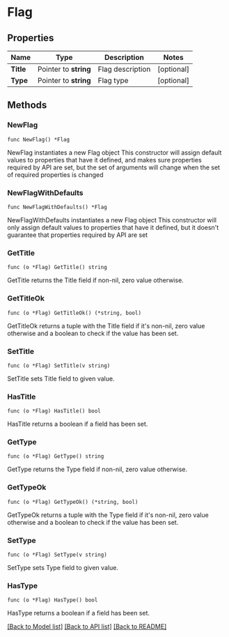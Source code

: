 # Flag

## Properties

Name | Type | Description | Notes
------------ | ------------- | ------------- | -------------
**Title** | Pointer to **string** | Flag description | [optional] 
**Type** | Pointer to **string** | Flag type | [optional] 

## Methods

### NewFlag

`func NewFlag() *Flag`

NewFlag instantiates a new Flag object
This constructor will assign default values to properties that have it defined,
and makes sure properties required by API are set, but the set of arguments
will change when the set of required properties is changed

### NewFlagWithDefaults

`func NewFlagWithDefaults() *Flag`

NewFlagWithDefaults instantiates a new Flag object
This constructor will only assign default values to properties that have it defined,
but it doesn't guarantee that properties required by API are set

### GetTitle

`func (o *Flag) GetTitle() string`

GetTitle returns the Title field if non-nil, zero value otherwise.

### GetTitleOk

`func (o *Flag) GetTitleOk() (*string, bool)`

GetTitleOk returns a tuple with the Title field if it's non-nil, zero value otherwise
and a boolean to check if the value has been set.

### SetTitle

`func (o *Flag) SetTitle(v string)`

SetTitle sets Title field to given value.

### HasTitle

`func (o *Flag) HasTitle() bool`

HasTitle returns a boolean if a field has been set.

### GetType

`func (o *Flag) GetType() string`

GetType returns the Type field if non-nil, zero value otherwise.

### GetTypeOk

`func (o *Flag) GetTypeOk() (*string, bool)`

GetTypeOk returns a tuple with the Type field if it's non-nil, zero value otherwise
and a boolean to check if the value has been set.

### SetType

`func (o *Flag) SetType(v string)`

SetType sets Type field to given value.

### HasType

`func (o *Flag) HasType() bool`

HasType returns a boolean if a field has been set.


[[Back to Model list]](../README.md#documentation-for-models) [[Back to API list]](../README.md#documentation-for-api-endpoints) [[Back to README]](../README.md)


